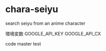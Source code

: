 # chara-seiyu
search seiyu from an anime character

環境変数
GOOGLE_API_KEY
GOOGLE_API_CX

code
master
test
